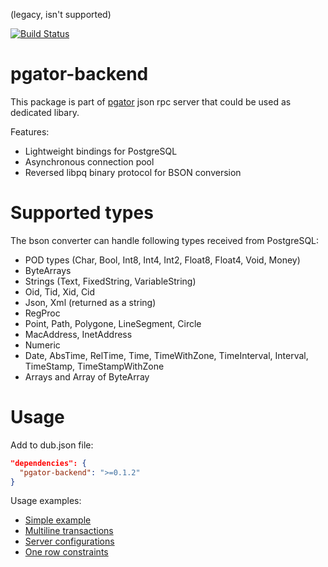 (legacy, isn't supported)

[![Build Status](https://travis-ci.org/DSoftOut/pgator-backend.svg?branch=master)](https://travis-ci.org/DSoftOut/pgator-backend)

pgator-backend
==============

This package is part of [pgator](https://github.com/DSoftOut/pgator) json rpc server that could be used as dedicated libary.

Features:
* Lightweight bindings for PostgreSQL
* Asynchronous connection pool
* Reversed libpq binary protocol for BSON conversion

Supported types
===============
The bson converter can handle following types received from PostgreSQL:
* POD types (Char, Bool, Int8, Int4, Int2, Float8, Float4, Void, Money)
* ByteArrays
* Strings (Text, FixedString, VariableString)
* Oid, Tid, Xid, Cid
* Json, Xml (returned as a string)
* RegProc
* Point, Path, Polygone, LineSegment, Circle
* MacAddress, InetAddress
* Numeric
* Date, AbsTime, RelTime, Time, TimeWithZone, TimeInterval, Interval, TimeStamp, TimeStampWithZone
* Arrays and Array of ByteArray

Usage
======
Add to dub.json file:
```Json
"dependencies": {
  "pgator-backend": ">=0.1.2"
}
```

Usage examples:
- [Simple example](https://github.com/DSoftOut/pgator-backend/tree/master/examples/simple)
- [Multiline transactions](https://github.com/DSoftOut/pgator-backend/tree/master/examples/multiline)
- [Server configurations](https://github.com/DSoftOut/pgator-backend/tree/master/examples/locals)
- [One row constraints](https://github.com/DSoftOut/pgator-backend/tree/master/examples/onerow)
